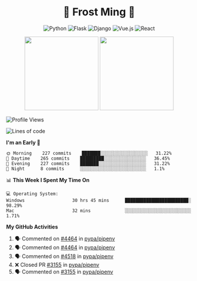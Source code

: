 <h1 align="center">🦄 Frost Ming 🐍</h1>

<div align="center">

![Python](https://img.shields.io/badge/-Python-%233776ab?logo=python&style=for-the-badge&logoColor=white)
![Flask](https://img.shields.io/badge/-Flask-%23eeeeee?logo=flask&style=for-the-badge&logoColor=black)
![Django](https://img.shields.io/badge/-Django-%23092E20?logo=django&style=for-the-badge&logoColor=white)
![Vue.js](https://img.shields.io/badge/-Vue.js-%234fc08d?logo=vue.js&style=for-the-badge&logoColor=white)
![React](https://img.shields.io/badge/-React-%2357d8fb?logo=react&style=for-the-badge&logoColor=white)

</div>

<p align="center">
  <img height="200" src="https://github-readme-stats.vercel.app/api?username=frostming&show_icons=true&theme=dracula&include_all_commits=true" />
  <img height="200" src="https://github-readme-stats.vercel.app/api/top-langs/?username=frostming&theme=dracula&show_icons=true" />
</p>

<!--START_SECTION:waka-->
![Profile Views](http://img.shields.io/badge/Profile%20Views-115-blue)

![Lines of code](https://img.shields.io/badge/From%20Hello%20World%20I%27ve%20Written-13.9%20million%20lines%20of%20code-blue)

**I'm an Early 🐤** 

```text
🌞 Morning    227 commits    ███████░░░░░░░░░░░░░░░░░░   31.22% 
🌆 Daytime    265 commits    █████████░░░░░░░░░░░░░░░░   36.45% 
🌃 Evening    227 commits    ███████░░░░░░░░░░░░░░░░░░   31.22% 
🌙 Night      8 commits      ░░░░░░░░░░░░░░░░░░░░░░░░░   1.1%

```


📊 **This Week I Spent My Time On** 

```text
💻 Operating System: 
Windows                  30 hrs 45 mins      ████████████████████████░   98.29% 
Mac                      32 mins             ░░░░░░░░░░░░░░░░░░░░░░░░░   1.71%

```


<!--END_SECTION:waka-->

**My GitHub Activities**

<!--START_SECTION:activity-->
1. 🗣 Commented on [#4464](https://github.com/pypa/pipenv/issues/4464) in [pypa/pipenv](https://github.com/pypa/pipenv)
2. 🗣 Commented on [#4464](https://github.com/pypa/pipenv/issues/4464) in [pypa/pipenv](https://github.com/pypa/pipenv)
3. 🗣 Commented on [#4518](https://github.com/pypa/pipenv/issues/4518) in [pypa/pipenv](https://github.com/pypa/pipenv)
4. ❌ Closed PR [#3155](https://github.com/pypa/pipenv/pull/3155) in [pypa/pipenv](https://github.com/pypa/pipenv)
5. 🗣 Commented on [#3155](https://github.com/pypa/pipenv/issues/3155) in [pypa/pipenv](https://github.com/pypa/pipenv)
<!--END_SECTION:activity-->
